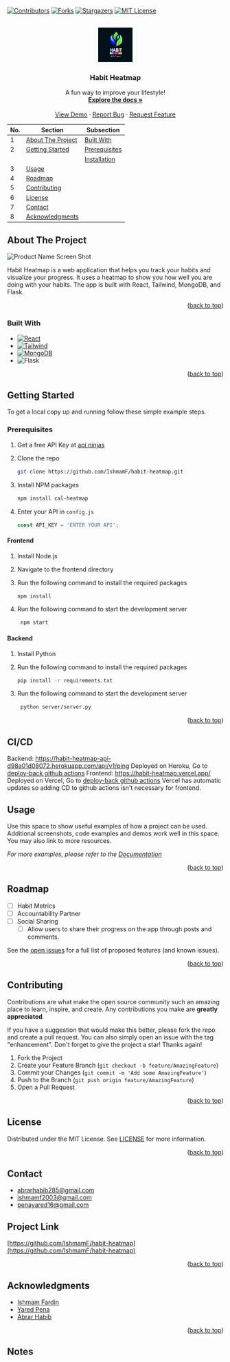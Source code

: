 <a name="Habit Heatmap"></a>

<!-- PROJECT SHIELDS -->
<!--
*** I'm using markdown "reference style" links for readability.
*** Reference links are enclosed in brackets [ ] instead of parentheses ( ).
*** See the bottom of this document for the declaration of the reference variables
*** for contributors-url, forks-url, etc. This is an optional, concise syntax you may use.
*** https://www.markdownguide.org/basic-syntax/#reference-style-links
-->
[![Contributors][contributors-shield]][contributors-url]
[![Forks][forks-shield]][forks-url]
[![Stargazers][stars-shield]][stars-url]
[![MIT License][license-shield]][license-url]

<!-- PROJECT LOGO -->
<br />
<div align="center">
  <a href="https://github.com/IshmamF/habit-heatmap">
    <img src="images/logo.png" alt="Logo" width="80" height="80">
  </a>

<h3 align="center">Habit Heatmap</h3>

  <p align="center">
    A fun way to improve your lifestyle!
    <br />
    <a href="https://github.com/IshmamF/habit-heatmap"><strong>Explore the docs »</strong></a>
    <br />
    <br />
    <a href="https://github.com/IshmamF/habit-heatmap">View Demo</a>
    ·
    <a href="https://github.com/IshmamF/habit-heatmap/issues/new?labels=bug&template=bug-report---.md">Report Bug</a>
    ·
    <a href="https://github.com/IshmamF/habit-heatmap/issues/new?labels=enhancement&template=feature-request---.md">Request Feature</a>
  </p>
</div>

<!-- TABLE OF CONTENTS -->
| No. | Section | Subsection |
| --- | ------- | ---------- |
| 1 | [About The Project](#about-the-project) | [Built With](#built-with) |
| 2 | [Getting Started](#getting-started) | [Prerequisites](#prerequisites) |
|   |   | [Installation](#installation) |
| 3 | [Usage](#usage) |  |
| 4 | [Roadmap](#roadmap) |  |
| 5 | [Contributing](#contributing) |  |
| 6 | [License](#license) |  |
| 7 | [Contact](#contact) |  |
| 8 | [Acknowledgments](#acknowledgments) |  |

<!-- ABOUT THE PROJECT -->
## About The Project

![Product Name Screen Shot][product-screenshot]

Habit Heatmap is a web application that helps you track your habits and visualize your progress. It uses a heatmap to show you how well you are doing with your habits. The app is built with React, Tailwind, MongoDB, and Flask.

<p align="right">(<a href="#readme-top">back to top</a>)</p>

### Built With

* [![React][React.js]][React-url]
* [![Tailwind][Tailwind.com]][Tailwind-url]
* [![MongoDB][MongoDB.com]][MongoDB-url]
* ![Flask][Flask.com]

<p align="right">(<a href="#readme-top">back to top</a>)</p>

<!-- GETTING STARTED -->
## Getting Started

To get a local copy up and running follow these simple example steps.

### Prerequisites

1. Get a free API Key at [api ninjas](https://api-ninjas.com/profile)

2. Clone the repo

   ```sh
   git clone https://github.com/IshmamF/habit-heatmap.git
   ```

3. Install NPM packages

   ```sh
   npm install cal-heatmap
   ```

4. Enter your API in `config.js`

   ```js
   const API_KEY = 'ENTER YOUR API';
   ```

#### Frontend

1. Install Node.js
2. Navigate to the frontend directory
3. Run the following command to install the required packages

   ```sh
   npm install
   ```

4. Run the following command to start the development server

   ```sh
    npm start
    ```

#### Backend

1. Install Python
2. Run the following command to install the required packages

   ```sh
   pip install -r requirements.txt
   ```

3. Run the following command to start the development server

   ```sh
    python server/server.py
    ```

<p align="right">(<a href="#readme-top">back to top</a>)</p>

## CI/CD
  Backend: https://habit-heatmap-api-d98a01d08072.herokuapp.com/api/v1/ping
  Deployed on Heroku, Go to [deploy-back github actions](https://github.com/IshmamF/habit-heatmap/.github/workflow/deploy-back.yaml) 
  Frontend: https://habit-heatmap.vercel.app/
  Deployed on Vercel, Go to [deploy-back github actions](https://github.com/IshmamF/habit-heatmap/.github/workflow/deploy-front.yaml) 
  Vercel has automatic updates so adding CD to github actions isn't necessary for frontend. 
  
## Usage

Use this space to show useful examples of how a project can be used. Additional screenshots, code examples and demos work well in this space. You may also link to more resources.

_For more examples, please refer to the [Documentation](https://example.com)_

<p align="right">(<a href="#readme-top">back to top</a>)</p>

<!-- ROADMAP -->
## Roadmap

* [ ] Habit Metrics
* [ ] Accountability Partner
* [ ] Social Sharing
  * [ ] Allow users to share their progress on the app through posts and comments.

See the [open issues](https://github.com/IshmamF/habit-heatmap/issues) for a full list of proposed features (and known issues).

<p align="right">(<a href="#readme-top">back to top</a>)</p>

<!-- CONTRIBUTING -->
## Contributing

Contributions are what make the open source community such an amazing place to learn, inspire, and create. Any contributions you make are **greatly appreciated**.

If you have a suggestion that would make this better, please fork the repo and create a pull request. You can also simply open an issue with the tag "enhancement".
Don't forget to give the project a star! Thanks again!

1. Fork the Project
2. Create your Feature Branch (`git checkout -b feature/AmazingFeature`)
3. Commit your Changes (`git commit -m 'Add some AmazingFeature'`)
4. Push to the Branch (`git push origin feature/AmazingFeature`)
5. Open a Pull Request

<p align="right">(<a href="#readme-top">back to top</a>)</p>

<!-- LICENSE -->
## License

Distributed under the MIT License. See [LICENSE](LICENSE) for more information.

<p align="right">(<a href="#readme-top">back to top</a>)</p>

<!-- CONTACT -->
## Contact

* <abrarhabib285@gmail.com>
* <ishmamf2003@gmail.com>
* <penayared16@gmail.com>

## Project Link

[https://github.com/IshmamF/habit-heatmap](https://github.com/IshmamF/habit-heatmap)

<p align="right">(<a href="#readme-top">back to top</a>)</p>

<!-- ACKNOWLEDGMENTS -->
## Acknowledgments

* [Ishmam Fardin](https://github.com/IshmamF)
* [Yared Pena](https://github.com/YaredPena)
* [Abrar Habib](https://github.com/dddictionary)

<p align="right">(<a href="#readme-top">back to top</a>)</p>

## Notes
<!-- MARKDOWN LINKS & IMAGES -->
<!-- https://www.markdownguide.org/basic-syntax/#reference-style-links -->
[contributors-shield]: https://img.shields.io/github/contributors/IshmamF/habit-heatmap.svg?style=for-the-badge
[contributors-url]: https://github.com/IshmamF/habit-heatmap/graphs/contributors
[forks-shield]: https://img.shields.io/github/forks/IshmamF/habit-heatmap.svg?style=for-the-badge
[forks-url]: https://github.com/IshmamF/habit-heatmapnetwork/members
[stars-shield]: https://img.shields.io/github/stars/IshmamF/habit-heatmap.svg?style=for-the-badge
[stars-url]: https://github.com/IshmamF/habit-heatmap/stargazers
[license-shield]: https://img.shields.io/github/license/IshmamF/habit-heatmap.svg?style=for-the-badge
[license-url]: https://github.com/IshmamF/habit-heatmap/blob/main/LICENSE.txt
[product-screenshot]: images/frontend.png
[React.js]: https://img.shields.io/badge/React-20232A?style=for-the-badge&logo=react&logoColor=61DAFB
[React-url]: https://reactjs.org/
[Flask.com]: https://img.shields.io/badge/Flask-000000?style=for-the-badge&logo=flask&logoColor=white
[Tailwind.com]: https://img.shields.io/badge/Tailwind_CSS-38B2AC?style=for-the-badge&logo=tailwind-css&logoColor=white
[Tailwind-url]: https://tailwindcss.com/
[MongoDB.com]: https://img.shields.io/badge/MongoDB-4EA94B?style=for-the-badge&logo=mongodb&logoColor=white
[MongoDB-url]: https://www.mongodb.com/
